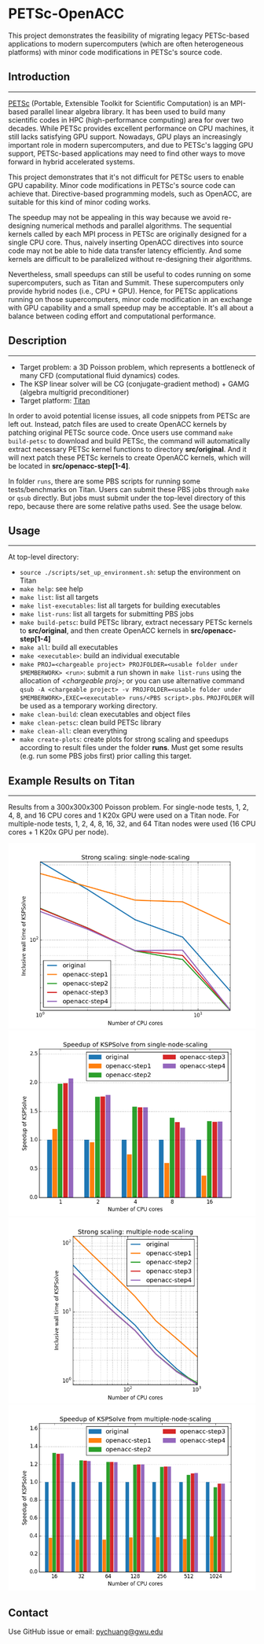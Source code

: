 # PETSc-OpenACC

This project demonstrates the feasibility of migrating legacy PETSc-based 
applications to modern supercomputers (which are often heterogeneous platforms)
with minor code modifications in PETSc's source code.


## Introduction
------------------------------

[PETSc](https://www.mcs.anl.gov/petsc/) (Portable, Extensible Toolkit for
Scientific Computation) is an MPI-based parallel linear algebra library. It has 
been used to build many scientific codes in HPC (high-performance computing) 
area for over two decades. While PETSc provides excellent performance on CPU 
machines, it still lacks satisfying GPU support. Nowadays, GPU plays an 
increasingly important role in modern supercomputers, and due to PETSc's lagging
GPU support, PETSc-based applications may need to find other ways to move 
forward in hybrid accelerated systems.

This project demonstrates that it's not difficult for PETSc users to enable
GPU capability. Minor code modifications in PETSc's source code can achieve
that. Directive-based programming models, such as OpenACC, are suitable for this
kind of minor coding works.

The speedup may not be appealing in this way because we avoid re-designing
numerical methods and parallel algorithms. The sequential kernels called by
each MPI process in PETSc are originally designed for a single CPU core. Thus,
naively inserting OpenACC directives into source code may not be able to hide
data transfer latency efficiently. And some kernels are difficult to be
parallelized without re-designing their algorithms. 

Nevertheless, small speedups can still be useful to codes running on some
supercomputers, such as Titan and Summit. These supercomputers only provide
hybrid nodes (i.e., CPU + GPU). Hence, for PETSc applications running on
those supercomputers, minor code modification in an exchange with GPU 
capability and a small speedup may be acceptable. It's all about a balance
between coding effort and computational performance.


## Description
------------------------------

* Target problem: a 3D Poisson problem, which represents a bottleneck of many
  CFD (computational fluid dynamics) codes.
* The KSP linear solver will be CG (conjugate-gradient method) + GAMG (algebra
  multigrid preconditioner)
* Target platform: [Titan](https://www.olcf.ornl.gov/computing-resources/titan-cray-xk7/)

In order to avoid potential license issues, all code snippets from PETSc are
left out. Instead, patch files are used to create OpenACC kernels by patching
original PETSc source code. Once users use command `make build-petsc` to
download and build PETSc, the command will automatically extract necessary PETSc
kernel functions to directory **src/original**. And it will next patch these
PETSc kernels to create OpenACC kernels, which will be located in
**src/openacc-step[1-4]**.

In folder `runs`, there are some PBS scripts for running some tests/benchmarks 
on Titan. Users can submit these PBS jobs through `make` or `qsub` directly. But
jobs must submit under the top-level directory of this repo, because there are
some relative paths used. See the usage below.


## Usage
------------------------------

At top-level directory:

* `source ./scripts/set_up_environment.sh`: setup the environment on Titan
* `make help`: see help
* `make list`: list all targets
* `make list-executables`: list all targets for building executables
* `make list-runs`: list all targets for submitting PBS jobs
* `make build-petsc`: build PETSc library, extract necessary PETSc kernels to
  **src/original**, and then create OpenACC kernels in **src/openacc-step[1-4]**
* `make all`: build all executables
* `make <executable>`: build an individual executable
* `make PROJ=<chargeable project> PROJFOLDER=<usable folder under $MEMBERWORK> <run>`: 
  submit a run shown in `make list-runs` using the allocation of 
   *\<chargeable proj\>*; or you can use alternative command `qsub -A
  <chargeable project> -v PROJFOLDER=<usable folder under $MEMBERWORK>,EXEC=<executable>
  runs/<PBS script>.pbs`. `PROJFOLDER` will be used as a temporary working directory.
* `make clean-build`: clean executables and object files
* `make clean-petsc`: clean build PETSc library
* `make clean-all`: clean everything
* `make create-plots`: create plots for strong scaling and speedups according to result
  files under the folder **runs**. Must get some results (e.g. run some PBS jobs first)
  prior calling this target.

## Example Results on Titan
------------------------------
Results from a 300x300x300 Poisson problem. For single-node tests, 1, 2, 4, 8, and 16 CPU
cores and 1 K20x GPU were used on a Titan node. For multiple-node tests, 1, 2, 4, 8, 16,
32, and 64 Titan nodes were used (16 CPU cores + 1 K20x GPU per node).

![Fig. 1](./results/strong_scaling_single-node-scaling.png)
![Fig. 2](./results/speed_up_single-node-scaling.png)
![Fig. 3](./results/strong_scaling_multiple-node-scaling.png)
![Fig. 4](./results/speed_up_multiple-node-scaling.png)

## Contact

Use GitHub issue or email: <pychuang@gwu.edu>
